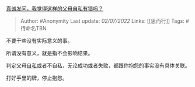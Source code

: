 [真诚发问，我觉得这样的父母自私有错吗？](https://www.zhihu.com/question/540708109/answer/2553114025)

> Author: #Anonymity 
Last update: *02/07/2022* 
Links: [[思而行]]
Tags: #待命名TBN 

不要干些没有实际意义的事。

所谓没有意义，就是指不会影响结果。

判定父母[自私](https://www.zhihu.com/search?q=%E8%87%AA%E7%A7%81&search_source=Entity&hybrid_search_source=Entity&hybrid_search_extra=%7B%22sourceType%22%3A%22answer%22%2C%22sourceId%22%3A2553114025%7D)或者不自私，无论成功或者失败，都跟你抱怨的事实没有具体关联。

打好手里的牌，停止抱怨。